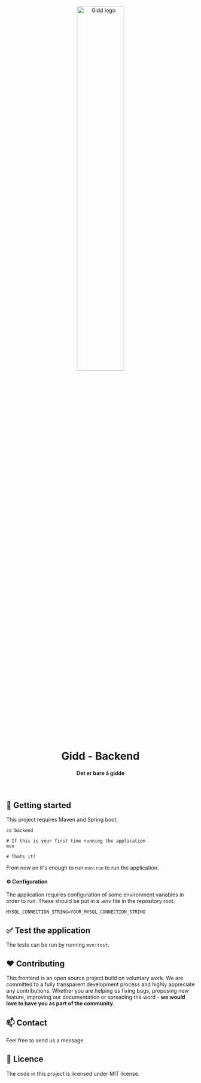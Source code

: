 <br/>
<p align="center">
    <a href="https://gitlab.stud.idi.ntnu.no/team-2-sysutv/idatt2106_2021_2" target="_blank">
        <img width="50%" src="../gidd.jpg" alt="Gidd logo">
    </a>
</p>


<h1 align="center">Gidd - Backend</h1>

<h4 align="center">
    Det er bare å gidde
</h4>

<br/>

## 🚀 Getting started

This project requires Maven and Spring boot.

```
cd backend

# If this is your first time running the application
mvn

# Thats it! 
```

From now on it's enough to run `mvn:run` to run the application.

#### ⚙ Configuration

The application requires configuration of some environment variables in order to run. These should be put in a _.env_
file in the repository root.

```
MYSQL_CONNECTION_STRING=YOUR_MYSQL_CONNECTION_STRING
```

## ✅ Test the application

The tests can be run by running `mvn:test`.

## ❤ Contributing

This frontend is an open source project build on voluntary work. We are committed to a fully transparent development
process and highly appreciate any contributions. Whether you are helping us fixing bugs, proposing new feature,
improving our documentation or spreading the word - **we would love to have you as part of the community**.

## 📫 Contact

Feel free to send us a message.

## 📘 Licence

The code in this project is licensed under MIT license.
